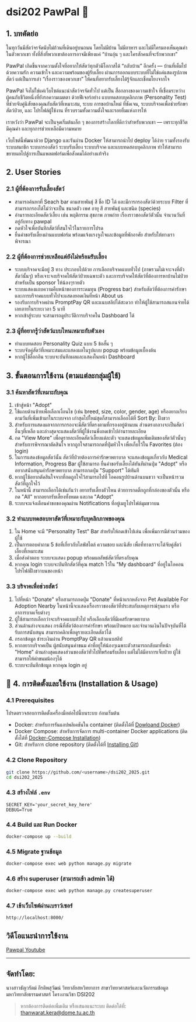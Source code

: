 # dsi202 PawPal 🐾 

## 1. บทคัดย่อ

ในทุกวันมีสัตว์จรจัดนับไม่ถ้วนที่เดินอยู่บนถนน โดยไม่มีบ้าน ไม่มีอาหาร และไม่มีใครมองเห็นคุณค่าในตัวพวกเขา
ทั้งที่สิ่งที่พวกเขาต้องการอาจมีเพียงแค่ “บ้านอุ่น ๆ และใครสักคนที่จะรักพวกเขา”

PawPal เกิดขึ้นจากความตั้งใจที่อยากให้สัตว์ทุกตัวมีโอกาสได้ “กลับบ้าน” อีกครั้ง — บ้านที่เต็มไปด้วยความรัก ความเข้าใจ และความพร้อมของผู้รับเลี้ยง ผ่านการออกแบบระบบที่ไม่ใช่แค่แสดงรูปภาพสัตว์ แต่เป็นการเล่า “เรื่องราวของพวกเขา” ให้คนที่อยากรับเลี้ยงได้รู้จักและเชื่อมโยงจากใจ

PawPal จึงไม่ใช่แค่เว็บไซต์แนะนำสัตว์จรจัดทั่วไป แต่เป็น สื่อกลางของความเข้าใจ ที่เชื่อมระหว่างผู้คนกับชีวิตหนึ่งที่ยังรอความเมตตา ด้วยฟีเจอร์อย่าง แบบทดสอบบุคลิกภาพ (Personality Test) ที่ช่วยจับคู่นิสัยของคุณกับสัตว์ที่เหมาะสม, ระบบ การขอบ้านใหม่ ที่ชัดเจน, ระบบบริจาคเพื่อช่วยรักษาสัตว์ป่วย, และ โปรไฟล์ผู้ใช้งาน ที่รวบรวมทั้งความตั้งใจและรอยยิ้มแห่งการให้

เราหวังว่า PawPal จะเป็นจุดเริ่มต้นเล็ก ๆ ของการสร้างโลกที่ดีกว่าสำหรับพวกเขา — เพราะทุกชีวิตมีคุณค่า และทุกการช่วยเหลือมีความหมาย

เว็บไซต์นี้พัฒนาด้วย Django และรันผ่าน Docker ให้สามารถนำไป deploy ได้ง่าย รวมทั้งรองรับระบบสมาชิก ระบบกรองสัตว์ ระบบรับเลี้ยง ระบบบริจาค และแบบทดสอบบุคลิกภาพ ทำให้สามารถขยายผลไปสู่การเป็นแพลตฟอร์มเพื่อสังคมได้อย่างแท้จริง

## 2. User Stories

### 2.1 ผู้ที่ต้องการรับเลี้ยงสัตว์

* สามารถค้นหาที่ Seach bar ตามสายพันธุ์ สี ชื่อ ID ได้ และมีการกรองสัตว์ด้วยระบบ Filter ที่สามารถกรองได้ไม่ว่าจะเป็น ขนาดตัว เพศ อายุ สี สายพันธุ์ และชนิด (species)
* อ่านรายละเอียดสัตว์เลี้ยง เช่น พฤติกรรม สุขภาพ ภาพถ่าย เรื่องราวของสัตว์ตัวนั้น จำนวนวันที่อยู่กับทาง pawpal
* กดหัวใจเพื่อบันทึกสัตว์ที่สนใจไว้ในรายการโปรด
* ยื่นคำขอรับเลี้ยงผ่านแบบฟอร์ม พร้อมแจ้งแรงจูงใจและข้อมูลที่พักอาศัย สำหรับให้ทางเราพิจารณา

### 2.2 ผู้ที่ต้องการช่วยเหลือแต่ยังไม่พร้อมรับเลี้ยง

* ระบบบริจาคจะมีอยู่ 3 ทาง ประกอบไปด้วย การเลือกบริจาคแบบทั่วไป (ภาพรวมไม่เจาะจงที่ตัวสัตว์นั้นๆ) หรือเจาะจงบริจาคให้สัตว์ป่วยเฉพาะตัว และการบริจาคให้สัตว์ที่ต้องการหาบ้านไม่ป่วย สำหรับเป็น sponsor ให้น้องๆรายตัว
* ระบบแสดงแถบความคืบหน้าของการระดมทุน (Progress bar) สำหรับสัตว์ที่ต้องการค่ารักษา และการบริจาคแบบทั่วไปจะแสดงยอดเงินที่หน้า About us
* รองรับการบริจาคผ่าน PromptPay QR และแนบสลิปได้สะดวก ทำให้ผู้ใช้สามารถสแกนจ่ายได้เลยภายในระยะเวลา 5 นาที 
* หากเข้าสู่ระบบ จะสามารถดูประวัติการบริจาคใน Dashboard ได้

### 2.3 ผู้ที่อยากรู้ว่าสัตว์แบบไหนเหมาะกับตัวเอง

* ทำแบบทดสอบ Personality Quiz แบบ 5 ข้อสั้น ๆ
* ระบบจับคู่สัตว์ที่เหมาะสมและแสดงผลในรูปแบบ popup พร้อมข้อมูลเบื้องต้น
* หากผู้ใช้ล็อกอิน ระบบจะบันทึกผลและแสดงในหน้า Dashboard

## 3. ขั้นตอนการใช้งาน (ตามแต่ละกลุ่มผู้ใช้)

### 3.1 ค้นหาสัตว์ที่เหมาะกับคุณ

1. เข้าสู่หน้า "Adopt"
2. ใช้แถบด้านซ้ายเพื่อเลือกเงื่อนไข (เช่น breed, size, color, gender, age) หรืออยากเรียงตามวันที่เพิ่มเข้ามาในระบบจาก เก่าสุดไปใหม่สุดก็สามารถเลือกได้ที่ Sort By: ฝั่งขวา
3. สำหรับการแสดงผลจากการกรองจะมีสัตว์ที่ตรงตามที่กรองอยู่ด้านบน ส่วนตรงกลางจะเป็นสัตว์อื่นๆที่เหลือ และล่างสุดจะแสดงสัตว์ที่ผู้ใช้งานพึ่งกดเข้าไปอ่านรายละเอียด
4. กด "View More" เพื่อดูรายละเอียดสัตว์เลี้ยงแต่ละตัว จะแสดงข้อมูลเพิ่มเติมของสัตว์ตัวนั้นๆ สำหรับการพิจารณาตัดสินใจ หากถูกใจสามารถกดที่ปุ่มหัวใจ เพื่อเก็บไว้ใน Favorites (ต้อง login)
5. ในการแสดงข้อมูลสัตว์นั้น สัตว์ที่ป่วยต้องการค่ารักษาพยาบาล จะแสดงข้อมูลเกี่ยวกับ Medical Information, Progress Bar ผู้ใข้สามารถ ยื่นคำขอรับเลี้ยงได้ทันทีผ่านปุ่ม "Adopt" หรือ อยากสนับสนุนค่ารักษาพยาบาล สามารถกดปุ่ม "Support" ได้ทันที
6. หากผู้ใช้อยากตัดสินใจจากที่กดถูกใจไว้สามารถไปที่ ไอคอนรูปบ้านด้านบนขวา จะเป็นหน้ารวมสัตว์ที่ถูกใจไว้
7. ในหน้านี้ สามารถเลือกได้เช่นกันว่า อยากรับเลี้ยงตัวไหน ด้วยการกดติ้กถูกที่กล่องของตัวนั้น หรือกด "All" หากอยากรับเลี้ยงทั้งหมด และกด "Adopt"
8. ระบบจะแจ้งเตือนคำขอของคุณผ่าน Notifications ที่อยู่เมยูโปรไฟล์มุมขวาบน

### 3.2 ทำแบบทดสอบหาสัตว์ที่เหมาะกับบุคลิกภาพของคุณ

1. ใน Home จะมี "Personality Test" Bar สำหรับให้กดเข้าไปเล่น เพื่อเพิ่มการมีส่วนร่วมของผู้ใช้
2. เป็นการตอบคำถาม 5 ข้อที่เกี่ยวกับไลฟ์สไตล์ ความชอบ และนิสัย เพื่อที่ทางเราจะได้จับคู่สัตว์เลี้ยงที่เหมาะสม
3. เมื่อส่งคำตอบ ระบบจะแสดง popup พร้อมผลลัพธ์สัตว์ที่ตรงกับคุณ
4. หากคุณ login ระบบจะบันทึกสัตว์ที่คุณ match ไว้ใน "My dashboard" ที่อยู่ในไอคอนโปรไฟล์ฝั่งขวาบนของหน้า

### 3.3 บริจาคเพื่อช่วยสัตว์

1. ไปที่หน้า "Donate" หรือสามารถกดปุ่ม "Donate" ที่หน้าแรกหลังจาก Pet Available For Adoption Nearby ในหน้านี้จะแสดงเรื่องราวของสัตว์ที่ประสบกับเหตุการณ์รุนแรง หรืออาการบาดเจ็บต่างๆ
2. ผู้ใช้สามารถเลือกว่าจะบริจาคแบบทั่วไป หรือเลือกสัตว์ที่มีเคสรักษาพยาบาล
3. ส่วนด้านล่างจะแสดง กรณีที่สัตว์ต้องการค่ารักษา พร้อมเป้าหมาย และจำนวนเงินในปัจจุบันที่ได้รับการสนับสนุน สามารถคลิกเพื่อดูรายละเอียดสัตว์ได้
4. กรอกข้อมูล ชำระเงินผ่าน PromptPay QR แล้วแนบสลิป
5. หากอยากบริจาคเป็น ผู้สนับสนุนค่าขนม ค่าที่อยู่ให้น้องๆเฉพาะตัวสามารถกลับมาที่หน้า "Home" ด้านล่างสุดแสดงส่วนของสัตว์ทั่วไปที่พร้อมรับเลี้ยง แต่ไม่ได้มีอาการเจ็บป่วย ผู้ใช้สามารถให้ค่าขนมน้องๆได้
5. ระบบจะบันทึกข้อมูล หากคุณ login อยู่

## 📗 4. การติดตั้งและใช้งาน (Installation & Usage)

### 4.1 Prerequisites

โปรดตรวจสอบการติดตั้งเครื่องมือต่อไปนี้บนระบบ ก่อนเริ่มต้น
* Docker: สำหรับการรันแอปพลิเคชันใน container (ติดตั้งได้ที่ [Dowloand Docker](https://docs.docker.com/get-started/get-docker/))
* Docker Compose: สำหรับการจัดการ multi-container Docker applications (ติดตั้งได้ที่ [Docker-Compose Installation](https://docs.docker.com/compose/install/))
* Git: สำหรับการ clone repository (ติดตั้งได้ที่ [Installing Git](https://git-scm.com/book/en/v2/Getting-Started-Installing-Git))

### 4.2 Clone Repository

```bash
git clone https://github.com/<username>/dsi202_2025.git
cd dsi202_2025
```

### 4.3 สร้างไฟล์ `.env`

```dotenv
SECRET_KEY='your_secret_key_here'
DEBUG=True
```

### 4.4 Build และ Run Docker

```bash
docker-compose up --build
```

### 4.5 Migrate ฐานข้อมูล

```bash
docker-compose exec web python manage.py migrate
```

### 4.6 สร้าง superuser (สามารถเข้า admin ได้)

```bash
docker-compose exec web python manage.py createsuperuser
```

### 4.7 เข้าเว็บไซต์ผ่านเบราว์เซอร์

```http
http://localhost:8000/
```

## วิดีโอแนะนำการใช้งาน

[Pawpal Youtube](https://youtu.be/boMJNRZz-Qs?si=G15ldWmpKJBOZWwI)

---
## จัดทำโดย:
 นางสาวธัญวรัตม์ กีรติพสุวัฒน์
วิทยาลัยสหวิทยาการ สาขาวิทยาศาสตร์และนวัตกรรมข้อมูล มหาวิทยาลัยธรรมศาสตร์
โครงงานวิชา DSI202

> หากต้องการติดต่อเพิ่มเติม หรือเสนอแนะระบบ ติดต่อได้ที่: [thanwarat.kera@dome.tu.ac.th](mailto:thanwarat.kera@dome.tu.ac.th)

